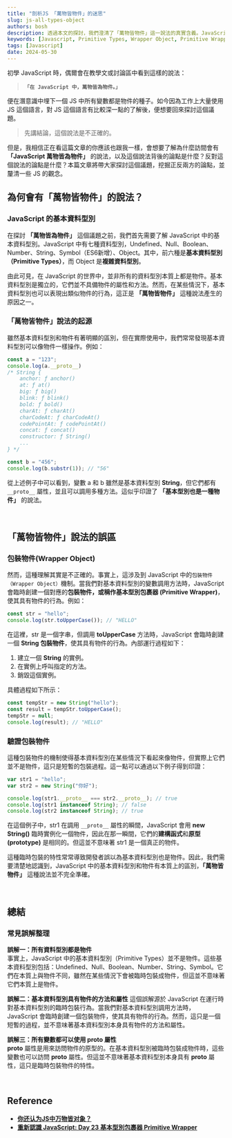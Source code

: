 ```yaml
---
title: "剖析JS 「萬物皆物件」的迷思"
slug: js-all-types-object
authors: bosh
description: 透過本文的探討，我們澄清了「萬物皆物件」這一說法的真實含義。JavaScript 中的基本資料類型和物件有著本質的區別，儘管基本資料類型在某些情況下可以表現出物件的行為，但這只是因為 JavaScript 的臨時包裝機制。
keywords: [Javascript, Primitive Types, Wrapper Object, Primitive Wrapper, 萬物皆物件]
tags: [Javascript]
date: 2024-05-30
---
```


初學 JavaScript 時，偶爾會在教學文或討論區中看到這樣的說法：

> **`「在 JavaScript 中，萬物皆為物件。」`**
> 

便在潛意識中埋下一個 JS 中所有變數都是物件的種子。如今因為工作上大量使用 JS 這個語言，對 JS 這個語言有比較深一點的了解後，便想要回來探討這個議題。

> 先講結論，這個說法是不正確的。
> 

但是，我相信正在看這篇文章的你應該也跟我一樣，會想要了解為什麼訪間會有 **「JavaScript 萬物皆為物件」** 的說法，以及這個說法背後的論點是什麼？反對這個說法的論點是什麼？本篇文章將帶大家探討這個議題，挖掘正反兩方的論點，並釐清一些 JS 的觀念。

<!-- truncate -->


## **為何會有「萬物皆物件」的說法？**

### **JavaScript 的基本資料型別**

在探討 **「萬物皆為物件」** 這個議題之前，我們首先需要了解 JavaScript 中的基本資料型別。JavaScript 中有七種資料型別，Undefined、Null、Boolean、Number、String、Symbol（ES6新增）、Object。其中，前六種是**基本資料型別（Primitive Types）**，而 Object 是**複雜資料型別**。

由此可見，在 JavaScript 的世界中，並非所有的資料型別本質上都是物件。基本資料型別是獨立的，它們並不具備物件的屬性和方法。然而，在某些情況下，基本資料型別也可以表現出類似物件的行為，這正是 **「萬物皆物件」** 這種說法產生的原因之一。

### **「萬物皆物件」說法的起源**

雖然基本資料型別和物件有著明顯的區別，但在實際使用中，我們常常發現基本資料型別可以像物件一樣操作。例如：

```jsx
const a = "123";
console.log(a.__proto__)
/* String {
    anchor: ƒ anchor()
    at: ƒ at()
    big: ƒ big()
    blink: ƒ blink()
    bold: ƒ bold()
    charAt: ƒ charAt()
    charCodeAt: ƒ charCodeAt()
    codePointAt: ƒ codePointAt()
    concat: ƒ concat()
    constructor: ƒ String()
    ...
} */

const b = "456";
console.log(b.substr(1)); // "56"
```

從上述例子中可以看到，變數 a 和 b 雖然是基本資料型別 **String**，但它們都有 `__proto__` 屬性，並且可以調用多種方法。這似乎印證了 **「基本型別也是一種物件」** 的說法。


<br/>


## **「萬物皆物件」說法的誤區**

### **包裝物件(Wrapper Object)**

然而，這種理解其實是不正確的。事實上，這涉及到 JavaScript 中的`包裝物件（Wrapper Object）`機制。當我們對基本資料型別的變數調用方法時，JavaScript 會臨時創建一個對應的**包裝物件，**或稱作**基本型別包裹器 (Primitive Wrapper)**，使其具有物件的行為。例如：

```jsx
const str = "hello";
console.log(str.toUpperCase()); // "HELLO"
```

在這裡，str 是一個字串，但調用 **toUpperCase** 方法時，JavaScript 會臨時創建一個 **String 包裝物件**，使其具有物件的行為。內部運行過程如下：

1. 建立一個 **String** 的實例。
2. 在實例上呼叫指定的方法。
3. 銷毀這個實例。

具體過程如下所示：

```jsx
const tempStr = new String("hello");
const result = tempStr.toUpperCase();
tempStr = null;
console.log(result); // "HELLO"
```

### **驗證包裝物件**

這種包裝物件的機制使得基本資料型別在某些情況下看起來像物件，但實際上它們並不是物件，這只是短暫的包裝過程。這一點可以通過以下例子得到印證：

```jsx
var str1 = "hello";
var str2 = new String("你好");

console.log(str1.__proto__ === str2.__proto__); // true
console.log(str1 instanceof String); // false 
console.log(str2 instanceof String); // true 
```

在這個例子中，str1 在調用 `__proto__` 屬性的瞬間，JavaScript 會用 **new String()** 臨時實例化一個物件，因此在那一瞬間，它們的**建構函式**和**原型(prototype)** 是相同的。但這並不意味著 str1 是一個真正的物件。

這種臨時包裝的特性常常導致開發者誤以為基本資料型別也是物件。因此，我們需要清楚地認識到，JavaScript 中的基本資料型別和物件有本質上的區別，**「萬物皆物件」** 這種說法並不完全準確。


<br/>


## **總結**

### **常見誤解整理**

**誤解一：所有資料型別都是物件**  
事實上，JavaScript 中的基本資料型別（Primitive Types）並不是物件。這些基本資料型別包括：Undefined、Null、Boolean、Number、String、Symbol。它們在本質上與物件不同，雖然在某些情況下會被臨時包裝成物件，但這並不意味著它們本質上是物件。
    
**誤解二：基本資料型別具有物件的方法和屬性**
這個誤解源於 JavaScript 在運行時對基本資料型別的臨時包裝行為。當我們對基本資料型別調用方法時，JavaScript 會臨時創建一個包裝物件，使其具有物件的行為。然而，這只是一個短暫的過程，並不意味著基本資料型別本身具有物件的方法和屬性。
    
**誤解三：所有變數都可以使用 __proto__ 屬性**  
**__proto__** 屬性是用來訪問物件的原型的。在基本資料型別被臨時包裝成物件時，這些變數也可以訪問 **__proto__** 屬性。但這並不意味著基本資料型別本身具有 **__proto__** 屬性，這只是臨時包裝物件的特性。
    

<br/>


## **Reference**

- [**你还认为JS中万物皆对象？**](https://segmentfault.com/a/1190000012037062)
- [**重新認識 JavaScript: Day 23 基本型別包裹器 Primitive Wrapper**](https://ithelp.ithome.com.tw/articles/10193902?sc=iThelpR)